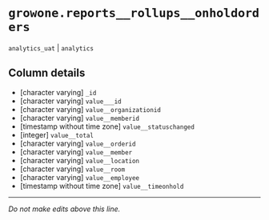 # `growone.reports__rollups__onholdorders`
`analytics_uat` | `analytics`

## Column details
* [character varying] `_id`
* [character varying] `value___id`
* [character varying] `value__organizationid`
* [character varying] `value__memberid`
* [timestamp without time zone] `value__statuschanged`
* [integer]   `value__total`
* [character varying] `value__orderid`
* [character varying] `value__member`
* [character varying] `value__location`
* [character varying] `value__room`
* [character varying] `value__employee`
* [timestamp without time zone] `value__timeonhold`

-------------------------------------------------------------------------------
*Do not make edits above this line.*
